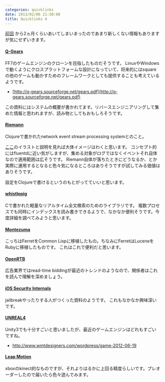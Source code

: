 ```yaml
---
categories: quicklinks
date: 2013/02/06 21:50:00
title: Quicklinks 4
---
```


[前回](http://mojavy.com/blog/2012/11/14/quicklinks3/) から2ヵ月くらいあいてしまいまったのであまり新しくない情報もありますが気にせずいきます。

#### [Q-Gears](http://q-gears.sourceforge.net/index.phtml?content=1)

FF7のゲームエンジンのクローンを目指したものだそうです。
LinuxやWindowsで動くようにクロスプラットフォームな設計になっていて、将来的にはsquareの他のゲームも動かすためのフレームワークとしても提供することも考えているようです。

* [http://q-gears.sourceforge.net/gears.pdf](http://q-gears.sourceforge.net/gears.pdf)

この資料にはシステムの概要が書かれてます。リバースエンジニアリングして集めた情報と思われますが、読み物としてもおもしろそうです。

#### [Riemann](http://riemann.io/)

Clojureで書かれたnetwork event stream processing systemとのこと。

[ここ](http://riemann.io/concepts.html)のイラストと説明を見れば大体イメージはわくと思います。
コンセプト的にはfluentdに近い気がしますが、集める対象がログではなくイベントそれ自体なので適用範囲は広そうです。
Riemann自体が落ちたときにどうなるか、とか実際に運用するとなると色々気になるところはありそうですが試してみる価値はありそうです。

設定をClojureで書けるというのもとがってていいと思います。


#### [whistlepig](https://github.com/wmorgan/whistlepig)

Cで書かれた軽量なリアルタイム全文検索のためのライブラリです。
複数プロセスでも同時にインデックスを読み書きできるようで、なかなか便利そうです。今度詳細を調べてみようと思います。

#### [Montezuma](http://code.google.com/p/montezuma/)

こっちはFerretをCommon Lispに移植したもの。ちなみにFerretはLuceneをRubyに移植したものです。
これはこれで便利だと思います。


#### [OpenRTB](http://code.google.com/p/openrtb/)

広告業界ではread-time biddingが最近のトレンドのようなので、関係者はこれを読んで理解を深めましょう。


#### [iOS Security Internals](http://365.rsaconference.com/servlet/JiveServlet/previewBody/3488-102-1-4589/MBS-402.pdf)

jailbreakやったりする人がつくった資料のようです。
これもなかなか興味深いです。


#### [UNREAL4](http://www.unrealengine.com/unreal_engine_4/)

Unity3でも十分すごいと思いましたが、最近のゲームエンジンはどれもすごいですね。

* http://www.wmtdesigners.com/wordpress/game-2012-06-19


#### [Leap Motion](https://www.leapmotion.com/)

xboxのkinect的なものですが、それよりはるかに上回る精度らしいです。プレオーダーしたので届いたら色々遊んでみます。

